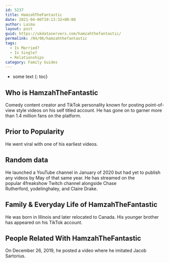 ```yaml
---
id: 5237
title: HamzahTheFantastic
date: 2021-04-06T19:13:32+00:00
author: Laima
layout: post
guid: https://ukdataservers.com/hamzahthefantastic/
permalink: /04/06/hamzahthefantastic
tags:
  - Is Married?
  - Is Single?
  - Relationships
category: Family Guides
---
```


* some text
{: toc}


## Who is HamzahTheFantastic
                  
                  
                  
Comedy content creator and TikTok personality known for posting point-of-view style videos on his self titled account. He has gone on to garner more than 1.4 million fans on the platform.
                  
              
            
              
            
                
                
                
## Prior to Popularity
                  
                  
                  
He went viral with one of his earliest videos.
                  
              
            
              
            
                
                
                
## Random data
                  
                  
                  
He launched a YouTube channel in January of 2020 but had yet to publish any videos by May of that same year. He has streamed on the popular 4freakshow Twitch channel alongside Chase Rutherford, yodelinghaley, and Claire Drake.
                  
              
            
              
            
                
                
                
## Family & Everyday Life of HamzahTheFantastic
                  
                  
                  
He was born in Illinois and later relocated to Canada. His younger brother has appeared on his TikTok account.
                  
              
            
              
            
                
                
                
## People Related With HamzahTheFantastic
                  
                  
                  
On December 26, 2019, he posted a video where he imitated Jacob Sartorius. 
                  
              
            
              
            
                
              
            
              
              
            
            
              
            
          
          
          